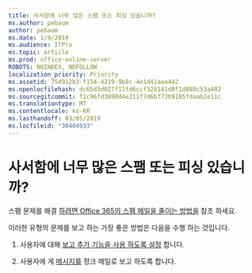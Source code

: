 ```yaml
---
title: 사서함에 너무 많은 스팸 또는 피싱 있습니까?
ms.author: pebaum
author: pebaum
ms.date: 1/9/2019
ms.audience: ITPro
ms.topic: article
ms.prod: office-online-server
ROBOTS: NOINDEX, NOFOLLOW
localization_priority: Priority
ms.assetid: 75d912b3-f154-4219-9b8c-4e1d41aaa442
ms.openlocfilehash: dc65d3d027f11fd6ccf328141d0f1d080c53a482
ms.sourcegitcommit: f1c96fd3890d4e211f7d6bf73b9105fdaab2e11c
ms.translationtype: MT
ms.contentlocale: ko-KR
ms.lasthandoff: 03/05/2019
ms.locfileid: "30404933"
---
```

# <a name="are-you-getting-too-much-spam-or-phish-in-your-mailbox"></a>사서함에 너무 많은 스팸 또는 피싱 있습니까?

스팸 문제를 해결 [하려면 Office 365의 스팸 메일을 줄이는 방법을](https://docs.microsoft.com/office365/securitycompliance/reduce-spam-email) 참조 하세요. 
  
이러한 유형의 문제를 보고 하는 가장 좋은 방법은 다음을 수행 하는 것입니다. 
  
1. 사용자에 대해 [보고 추가 기능을 사용 하도록 설정](https://docs.microsoft.com/office365/securitycompliance/enable-the-report-message-add-in) 합니다. 
    
2. 사용자에 게 [메시지를](https://support.office.com/article/b5caa9f1-cdf3-4443-af8c-ff724ea719d2) 정크 메일로 보고 하도록 합니다. 
    

